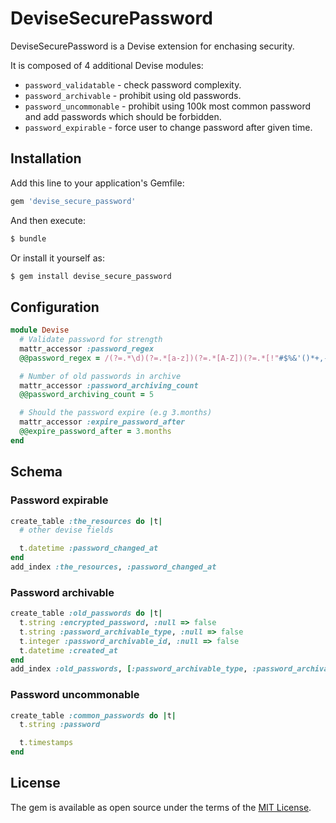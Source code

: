 # DeviseSecurePassword
DeviseSecurePassword is a Devise extension for enchasing security.

It is composed of 4 additional Devise modules:

* `password_validatable` - check password complexity.
* `password_archivable` - prohibit using old passwords.
* `password_uncommonable` - prohibit using 100k most common password and add passwords which should be forbidden.
* `password_expirable` - force user to change password after given time.

## Installation

Add this line to your application's Gemfile:

```ruby
gem 'devise_secure_password'
```

And then execute:
```bash
$ bundle
```

Or install it yourself as:
```bash
$ gem install devise_secure_password
```

## Configuration
```ruby
module Devise
  # Validate password for strength
  mattr_accessor :password_regex
  @@password_regex = /(?=.*\d)(?=.*[a-z])(?=.*[A-Z])(?=.*[!"#$%&'()*+,-.\/:;<=>?@\\\[\]^_`{|}~])/

  # Number of old passwords in archive
  mattr_accessor :password_archiving_count
  @@password_archiving_count = 5

  # Should the password expire (e.g 3.months)
  mattr_accessor :expire_password_after
  @@expire_password_after = 3.months
end
```

## Schema

### Password expirable
```ruby
create_table :the_resources do |t|
  # other devise fields

  t.datetime :password_changed_at
end
add_index :the_resources, :password_changed_at
```

### Password archivable
```ruby
create_table :old_passwords do |t|
  t.string :encrypted_password, :null => false
  t.string :password_archivable_type, :null => false
  t.integer :password_archivable_id, :null => false
  t.datetime :created_at
end
add_index :old_passwords, [:password_archivable_type, :password_archivable_id], :name => :index_password_archivable
```

### Password uncommonable
```ruby
create_table :common_passwords do |t|
  t.string :password

  t.timestamps
end
```

## License
The gem is available as open source under the terms of the [MIT License](http://opensource.org/licenses/MIT).
